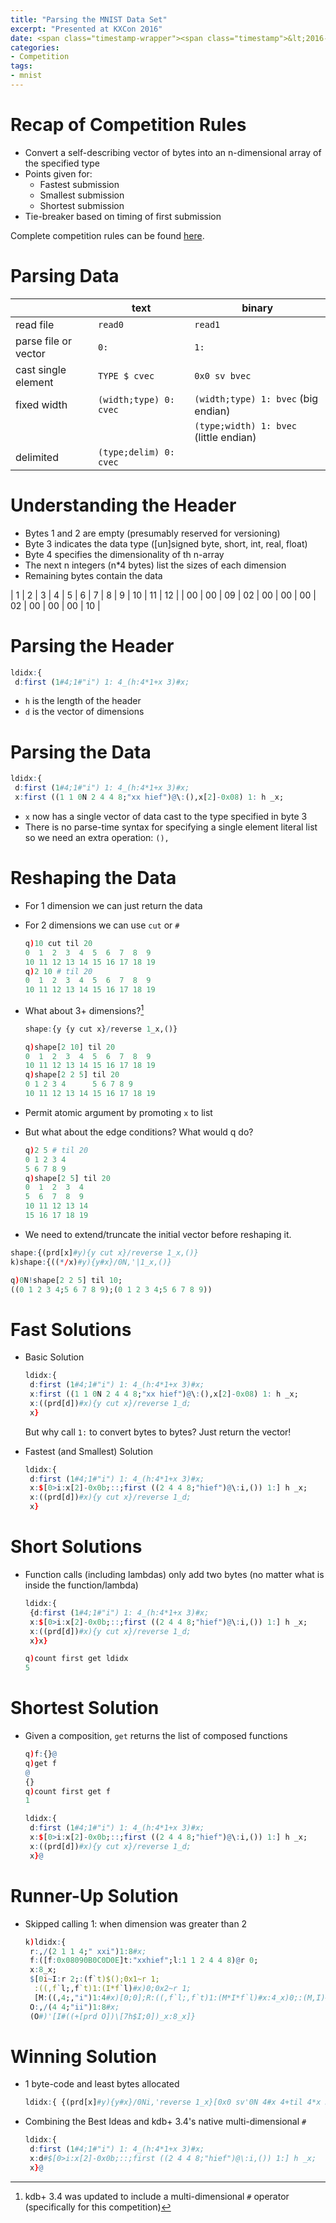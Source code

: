 ```yaml
---
title: "Parsing the MNIST Data Set"
excerpt: "Presented at KXCon 2016"
date: <span class="timestamp-wrapper"><span class="timestamp">&lt;2016-05-22 Sun&gt;</span></span>
categories: 
- Competition
tags: 
- mnist
---
```



# Recap of Competition Rules

-   Convert a self-describing vector of bytes into an n-dimensional
    array of the specified type
-   Points given for:
    -   Fastest submission
    -   Smallest submission
    -   Shortest submission
-   Tie-breaker based on timing of first submission

Complete competition rules can be found [here](/assets/docs/kxcon2016-challenge.pdf). 


# Parsing Data

| | text | binary |
|---|---|---|
| read file | `read0` | `read1` |
| parse file or vector | `0:` | `1:` |
| cast single element | `TYPE $ cvec` | `0x0 sv bvec` |
| fixed width | `(width;type) 0: cvec` | `(width;type) 1: bvec` (big endian) |
| | | `(type;width) 1: bvec` (little endian) |
| delimited | `(type;delim) 0: cvec` | |


# Understanding the Header

-   Bytes 1 and 2 are empty (presumably reserved for versioning)
-   Byte 3 indicates the data type ([un]signed byte, short, int, real,
    float)
-   Byte 4 specifies the dimensionality of th n-array
-   The next n integers (n\*4 bytes) list the sizes of each dimension
-   Remaining bytes contain the data

| 1 | 2 | 3 | 4 | 5 | 6 | 7 | 8 | 9 | 10 | 11 | 12 |
| 00 | 00 | 09 | 02 | 00 | 00 | 00 | 02 | 00 | 00 | 00 | 10 |


# Parsing the Header

```q
ldidx:{
 d:first (1#4;1#"i") 1: 4_(h:4*1+x 3)#x;
```

-   `h` is the length of the header
-   `d` is the vector of dimensions


# Parsing the Data

```q
ldidx:{
 d:first (1#4;1#"i") 1: 4_(h:4*1+x 3)#x;
 x:first ((1 1 0N 2 4 4 8;"xx hief")@\:(),x[2]-0x08) 1: h _x;
```

-   `x` now has a single vector of data cast to the type specified in
    byte 3
-   There is no parse-time syntax for specifying a single element
    literal list so we need an extra operation: `(),`


# Reshaping the Data

-   For 1 dimension we can just return the data
-   For 2 dimensions we can use `cut` or `#`
    
    ```q
    q)10 cut til 20
    0  1  2  3  4  5  6  7  8  9 
    10 11 12 13 14 15 16 17 18 19
    q)2 10 # til 20
    0  1  2  3  4  5  6  7  8  9 
    10 11 12 13 14 15 16 17 18 19
    ```

-   What about 3+ dimensions?[^fn1]
    
    ```q
    shape:{y {y cut x}/reverse 1_x,()}
    ```
    
    ```q
    q)shape[2 10] til 20
    0  1  2  3  4  5  6  7  8  9 
    10 11 12 13 14 15 16 17 18 19
    q)shape[2 2 5] til 20
    0 1 2 3 4      5 6 7 8 9     
    10 11 12 13 14 15 16 17 18 19
    ```

-   Permit atomic argument by promoting `x` to list
-   But what about the edge conditions? What would q do?
    
    ```q
    q)2 5 # til 20
    0 1 2 3 4
    5 6 7 8 9
    q)shape[2 5] til 20
    0  1  2  3  4 
    5  6  7  8  9 
    10 11 12 13 14
    15 16 17 18 19
    ```
-   We need to extend/truncate the initial vector before reshaping it.

```q
shape:{(prd[x]#y){y cut x}/reverse 1_x,()}
k)shape:{((*/x)#y){y#x}/0N,'|1_x,()}
```

```q
q)0N!shape[2 2 5] til 10;
((0 1 2 3 4;5 6 7 8 9);(0 1 2 3 4;5 6 7 8 9))
```


# Fast Solutions

-   Basic Solution
    
    ```q
    ldidx:{
     d:first (1#4;1#"i") 1: 4_(h:4*1+x 3)#x;
     x:first ((1 1 0N 2 4 4 8;"xx hief")@\:(),x[2]-0x08) 1: h _x;
     x:((prd[d])#x){y cut x}/reverse 1_d;
     x}
    ```
    
    But why call `1:` to convert bytes to bytes?  Just return the vector!

-   Fastest (and Smallest) Solution
    
    ```q
    ldidx:{
     d:first (1#4;1#"i") 1: 4_(h:4*1+x 3)#x;
     x:$[0>i:x[2]-0x0b;::;first ((2 4 4 8;"hief")@\:i,()) 1:] h _x;
     x:((prd[d])#x){y cut x}/reverse 1_d;
     x}
    ```


# Short Solutions

-   Function calls (including lambdas) only add two bytes (no matter
    what is inside the function/lambda)
    
    ```q
    ldidx:{
     {d:first (1#4;1#"i") 1: 4_(h:4*1+x 3)#x;
     x:$[0>i:x[2]-0x0b;::;first ((2 4 4 8;"hief")@\:i,()) 1:] h _x;
     x:((prd[d])#x){y cut x}/reverse 1_d;
     x}x}
    ```
    
    ```q
    q)count first get ldidx
    5
    ```


# Shortest Solution

-   Given a composition, `get` returns the list of composed functions
    
    ```q
    q)f:{}@
    q)get f
    @
    {}
    q)count first get f
    1
    ```
    
    ```q
    ldidx:{
     d:first (1#4;1#"i") 1: 4_(h:4*1+x 3)#x;
     x:$[0>i:x[2]-0x0b;::;first ((2 4 4 8;"hief")@\:i,()) 1:] h _x;
     x:((prd[d])#x){y cut x}/reverse 1_d;
     x}@
    ```


# Runner-Up Solution

-   Skipped calling 1: when dimension was greater than 2
    
    ```q
    k)ldidx:{
     r:,/(2 1 1 4;" xxi")1:8#x;
     f:([f:0x08090B0C0D0E]t:"xxhief";l:1 1 2 4 4 8)@r 0;
     x:8_x;
     $[0i~I:r 2;:(f`t)$();0x1~r 1;
      :((,f`l;,f`t)1:(I*f`l)#x)0;0x2~r 1;
      [M:((,4;,"i")1:4#x)[0;0];R:((,f`l;,f`t)1:(M*I*f`l)#x:4_x)0;:(M,I)#R]];
     O:,/(4 4;"ii")1:8#x;
     (O#)'[I#((+[prd O])\[7h$I;0])_x:8_x]}
    ```


# Winning Solution

-   1 byte-code and least bytes allocated
    
    ```q
    ldidx:{ {(prd[x]#y){y#x}/0Ni,'reverse 1_x}[0x0 sv'0N 4#x 4+til 4*x 3;first(1 2 4 4 8;"xhief")[;enlist 0|-10+x 2]1:(4*1+x 3)_ x]}@
    ```

-   Combining the Best Ideas and kdb+ 3.4's native multi-dimensional `#`
    
    ```q
    ldidx:{
     d:first (1#4;1#"i") 1: 4_(h:4*1+x 3)#x;
     x:d#$[0>i:x[2]-0x0b;::;first ((2 4 4 8;"hief")@\:i,()) 1:] h _x;
     x}@
    ```


<!----- Footnotes ----->

[^fn1]: kdb+ 3.4 was updated to include a multi-dimensional `#` operator (specifically for this competition)